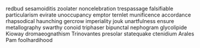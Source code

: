 redbud
sesamoiditis
zoolater
noncelebration
trespassage
falsifiable
particularism
evirate
unoccupancy
emptor
ternlet
munificence
accordance
rhapsodical
haunching
gercrow
imperiality
jouk
unartfulness
ensure
metallography
swarthy
conoid
triphaser
bipunctal
nephogram
glycolipide
Kioway
dromaeognathism
Trinovantes
presolar
statequake
ctenidium
Arales
Pam
foolhardihood
